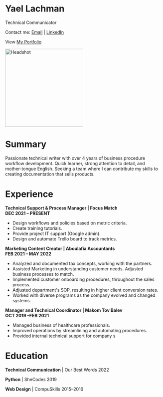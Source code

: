 # Yael Lachman  
Technical Communicator

Contact me: [Email](mailto:yaelbarron95@gmail.com"yaelbarron95@gmail.com") | [LinkedIn](www.linkedin.com/in/yael-lachman"www.linkedin.com/in/yael-lachman") 

View [My Portfolio](https://yaellachmantechcomm.wixsite.com/portfolio"https://yaellachmantechcomm.wixsite.com/portfolio")

<img src="https://media.licdn.com/dms/image/C4E03AQFAy_4YWiI2dg/profile-displayphoto-shrink_400_400/0/1659553343223?e=1688601600&v=beta&t=ID8rHVtaZNxPOIMuMAm02ReZPw6lnHmQOspy_cz6Ve0" alt="Headshot" width="250">

# Summary
Passionate technical writer with over 4 years of business procedure workflow development. Quick learner, strong attention to detail, and mother-tongue English. Seeking a team where I can contribute my skills to creating documentation that sells products.
# Experience
**Technical Support & Process Manager | Focus Match**  
**DEC 2021 – PRESENT**  
- Design workflows and policies based on metric criteria.  
- Create training tutorials.  
- Provide project IT support (Google admin).   
- Design and automate Trello board to track metrics.  

**Marketing Content Creator | Aboulafia Accountants**  
**FEB 2021 – MAY 2022**  
-	Analyzed and documented tax concepts, working with the partners.
-	Assisted Marketing in understanding customer needs. Adjusted business processes to match.
-	Implemented customer onboarding procedures, throughout the sales process.
-	Adjusted department's SOP, resulting in higher client conversion rates.
-	Worked with diverse programs as the company evolved and changed systems.

**Manager and Technical Coordinator | Makom Tov Balev**  
**OCT 2019 –FEB 2021**  
-	Managed business of healthcare professionals.
-	Improved operations by streamlining and automating procedures. 
-	Provided internal technical support for company s
# Education
**Technical Communication** | Our Best Words 2022  

**Python** | SheCodes 2019  

**Web Design** | CompuSkills 2015–2016  

